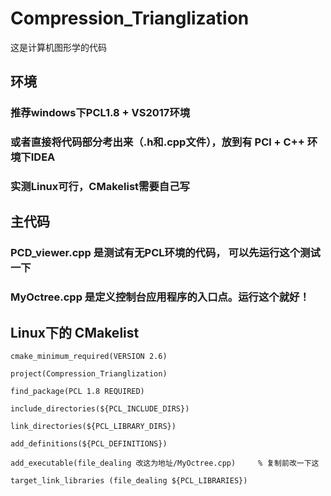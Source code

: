 # Compression_Trianglization
这是计算机图形学的代码

## 环境
### 推荐windows下PCL1.8 + VS2017环境
### 或者直接将代码部分考出来（.h和.cpp文件），放到有 PCl + C++ 环境下IDEA
### 实测Linux可行，CMakelist需要自己写

## 主代码 
### PCD_viewer.cpp 是测试有无PCL环境的代码， 可以先运行这个测试一下
### MyOctree.cpp  是定义控制台应用程序的入口点。运行这个就好！


## Linux下的 CMakelist
```
cmake_minimum_required(VERSION 2.6)

project(Compression_Trianglization)

find_package(PCL 1.8 REQUIRED)

include_directories(${PCL_INCLUDE_DIRS})

link_directories(${PCL_LIBRARY_DIRS})

add_definitions(${PCL_DEFINITIONS})

add_executable(file_dealing 改这为地址/MyOctree.cpp)     % 复制前改一下这

target_link_libraries (file_dealing ${PCL_LIBRARIES})

```
